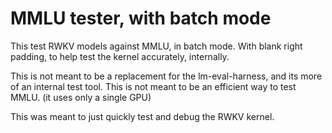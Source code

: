 # MMLU tester, with batch mode

This test RWKV models against MMLU, in batch mode.
With blank right padding, to help test the kernel accurately, internally.

This is not meant to be a replacement for the lm-eval-harness, and its more of an internal test tool.
This is not meant to be an efficient way to test MMLU. (it uses only a single GPU)

This was meant to just quickly test and debug the RWKV kernel.